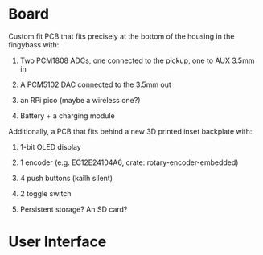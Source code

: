 # Board

Custom fit PCB that fits precisely at the bottom of the housing in the fingybass with:

1) Two PCM1808 ADCs, one connected to the pickup, one to AUX 3.5mm in

2) A PCM5102 DAC connected to the 3.5mm out

3) an RPi pico (maybe a wireless one?)

4) Battery + a charging module


Additionally, a PCB that fits behind a new 3D printed inset backplate with:

1) 1-bit OLED display

2) 1 encoder (e.g. EC12E24104A6, crate: rotary-encoder-embedded)

3) 4 push buttons (kailh silent)

4) 2 toggle switch

5) Persistent storage? An SD card?

# User Interface

